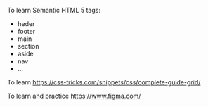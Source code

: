 To learn Semantic HTML 5 tags:
- heder
- footer
- main
- section
- aside
- nav
- ...

To learn https://css-tricks.com/snippets/css/complete-guide-grid/


To learn and practice https://www.figma.com/